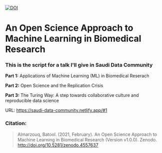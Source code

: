 [![DOI](https://zenodo.org/badge/337219292.svg)](https://zenodo.org/badge/latestdoi/337219292)

# An Open Science Approach to Machine Learning in Biomedical Research

### This is the script for a talk I'll give in Saudi Data Community

**Part 1:** Applications of Machine Learning (ML) in Biomedical Reserach

**Part 2:** Open Science and the Replication Crisis

**Part 3:** The Turing Way: A step towards collaborative culture and reproducible data science

URL: https://saudi-data-community.netlify.app/#1

### Citation:

> Almarzouq, Batool. (2021, February). An Open Science Approach to Machine Learning in Biomedical Research (Version v1.0.0). Zenodo. http://doi.org/10.5281/zenodo.4557637
